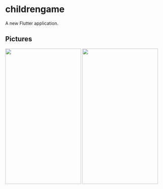 # childrengame

A new Flutter application.

## Pictures

<img src="https://user-images.githubusercontent.com/73787635/154827750-39ef9652-e0eb-4d29-b59e-de48d269b8b9.jpeg" width=240 height=430> <img src="https://user-images.githubusercontent.com/73787635/154827842-a58bd79a-6cb6-426c-9794-d7bb57f39181.jpeg" width=240 height=430>

